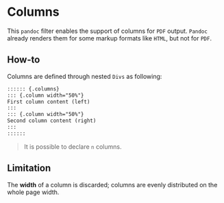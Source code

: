# Columns

This `pandoc` filter enables the support of columns for `PDF` output.
`Pandoc` already renders them for some markup formats like `HTML`, but not for `PDF`.

## How-to

Columns are defined through nested `Divs` as following:

```markdown
:::::: {.columns}
::: {.column width="50%"}
First column content (left)
:::
::: {.column width="50%"}
Second column content (right)
:::
::::::
```

> It is possible to declare `n` columns.

## Limitation

The **width** of a column is discarded; columns are evenly distributed on the whole page width.
